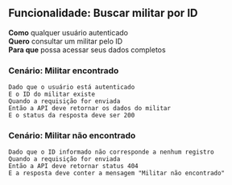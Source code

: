 ## Funcionalidade: Buscar militar por ID

**Como** qualquer usuário autenticado  
**Quero** consultar um militar pelo ID  
**Para que** possa acessar seus dados completos

### Cenário: Militar encontrado

```gherkin
Dado que o usuário está autenticado
E o ID do militar existe
Quando a requisição for enviada
Então a API deve retornar os dados do militar
E o status da resposta deve ser 200
```

### Cenário: Militar não encontrado

```gherkin
Dado que o ID informado não corresponde a nenhum registro
Quando a requisição for enviada
Então a API deve retornar status 404
E a resposta deve conter a mensagem "Militar não encontrado"
```

